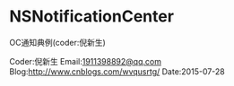 # NSNotificationCenter
OC通知典例(coder:倪新生)

Coder:倪新生 Email:1911398892@qq.com 
Blog:http://www.cnblogs.com/wvqusrtg/ 
Date:2015-07-28
